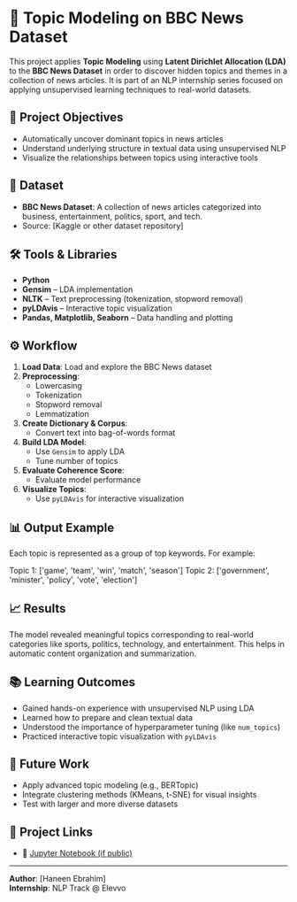 # 📰 Topic Modeling on BBC News Dataset

This project applies **Topic Modeling** using **Latent Dirichlet Allocation (LDA)** to the **BBC News Dataset** in order to discover hidden topics and themes in a collection of news articles. It is part of an NLP internship series focused on applying unsupervised learning techniques to real-world datasets.

## 📌 Project Objectives

- Automatically uncover dominant topics in news articles
- Understand underlying structure in textual data using unsupervised NLP
- Visualize the relationships between topics using interactive tools

## 📂 Dataset

- **BBC News Dataset**: A collection of news articles categorized into business, entertainment, politics, sport, and tech.
- Source: [Kaggle or other dataset repository]

## 🛠️ Tools & Libraries

- **Python**
- **Gensim** – LDA implementation
- **NLTK** – Text preprocessing (tokenization, stopword removal)
- **pyLDAvis** – Interactive topic visualization
- **Pandas, Matplotlib, Seaborn** – Data handling and plotting

## ⚙️ Workflow

1. **Load Data**: Load and explore the BBC News dataset
2. **Preprocessing**:
   - Lowercasing
   - Tokenization
   - Stopword removal
   - Lemmatization
3. **Create Dictionary & Corpus**:
   - Convert text into bag-of-words format
4. **Build LDA Model**:
   - Use `Gensim` to apply LDA
   - Tune number of topics
5. **Evaluate Coherence Score**:
   - Evaluate model performance
6. **Visualize Topics**:
   - Use `pyLDAvis` for interactive visualization

## 📊 Output Example

Each topic is represented as a group of top keywords. For example:

 Topic 1: ['game', 'team', 'win', 'match', 'season']
 Topic 2: ['government', 'minister', 'policy', 'vote', 'election']


## 📈 Results

The model revealed meaningful topics corresponding to real-world categories like sports, politics, technology, and entertainment. This helps in automatic content organization and summarization.

## 📚 Learning Outcomes

- Gained hands-on experience with unsupervised NLP using LDA
- Learned how to prepare and clean textual data
- Understood the importance of hyperparameter tuning (like `num_topics`)
- Practiced interactive topic visualization with `pyLDAvis`

## 🧠 Future Work

- Apply advanced topic modeling (e.g., BERTopic)
- Integrate clustering methods (KMeans, t-SNE) for visual insights
- Test with larger and more diverse datasets

## 🔗 Project Links

- 📁 [Jupyter Notebook (if public)](https://www.kaggle.com/code/hanenebrahim/topic-modeling-on-bbc-news)


---

**Author**: [Haneen Ebrahim]  
**Internship**: NLP Track @ Elevvo  


